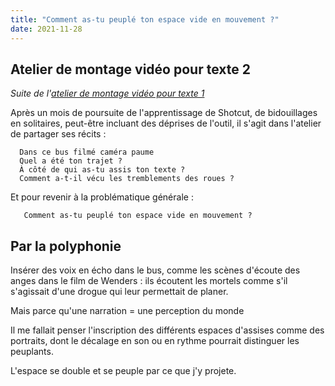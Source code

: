 ```yaml
---
title: "Comment as-tu peuplé ton espace vide en mouvement ?"
date: 2021-11-28
---
```


## Atelier de montage vidéo pour texte 2 
*Suite de l'[atelier de montage vidéo pour texte 1](https://blank.blue/creas/comment-peupler-un-espace-vide-en-mouvement/)*

Après un mois de poursuite de l'apprentissage de Shotcut, de bidouillages en solitaires, peut-être incluant des déprises de l'outil, il s'agit dans l'atelier de partager ses récits : 

      Dans ce bus filmé caméra paume
      Quel a été ton trajet ?
      À côté de qui as-tu assis ton texte ? 
      Comment a-t-il vécu les tremblements des roues ? 

 Et pour revenir à la problématique générale : 

       Comment as-tu peuplé ton espace vide en mouvement ? 

## Par la polyphonie

Insérer des voix en écho dans le bus, comme les scènes d'écoute des anges dans le film de Wenders : ils écoutent les mortels comme s'il s'agissait d'une drogue qui leur permettait de planer. 

Mais parce qu'une narration = une perception du monde 

Il me fallait penser l'inscription des différents espaces d'assises comme des portraits, dont le décalage en son ou en rythme pourrait distinguer les peuplants. 

L'espace se double et se peuple par ce que j'y projete. 

